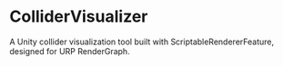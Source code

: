 # ColliderVisualizer
A Unity collider visualization tool built with ScriptableRendererFeature, designed for URP RenderGraph.
